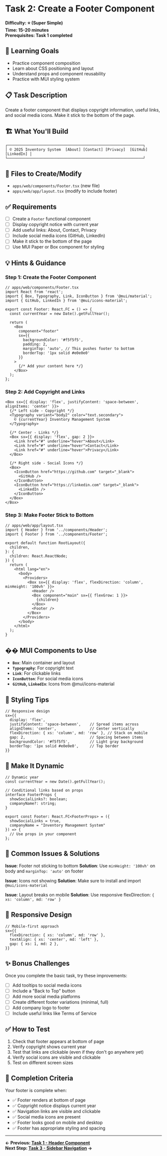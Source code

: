 # Task 2: Create a Footer Component

**Difficulty: ⭐ (Super Simple)**  
**Time: 15-20 minutes**  
**Prerequisites: Task 1 completed**

## 🎯 Learning Goals

- Practice component composition
- Learn about CSS positioning and layout
- Understand props and component reusability
- Practice with MUI styling system

## 📋 Task Description

Create a footer component that displays copyright information, useful links, and social media icons. Make it stick to the bottom of the page.

## 🏗️ What You'll Build

```
┌─────────────────────────────────────────────────────────────┐
│ © 2025 Inventory System  [About] [Contact] [Privacy]  [GitHub] [LinkedIn] │
└─────────────────────────────────────────────────────────────┘
```

## 📁 Files to Create/Modify

- `apps/web/components/Footer.tsx` (new file)
- `apps/web/app/layout.tsx` (modify to include footer)

## ✅ Requirements

- [ ] Create a `Footer` functional component
- [ ] Display copyright notice with current year
- [ ] Add useful links: About, Contact, Privacy
- [ ] Include social media icons (GitHub, LinkedIn)
- [ ] Make it stick to the bottom of the page
- [ ] Use MUI Paper or Box component for styling

## 💡 Hints & Guidance

### Step 1: Create the Footer Component

```tsx
// apps/web/components/Footer.tsx
import React from 'react';
import { Box, Typography, Link, IconButton } from '@mui/material';
import { GitHub, LinkedIn } from '@mui/icons-material';

export const Footer: React.FC = () => {
  const currentYear = new Date().getFullYear();
  
  return (
    <Box
      component="footer"
      sx={{
        backgroundColor: '#f5f5f5',
        padding: 2,
        marginTop: 'auto', // This pushes footer to bottom
        borderTop: '1px solid #e0e0e0'
      }}
    >
      {/* Add your content here */}
    </Box>
  );
};
```

### Step 2: Add Copyright and Links

```tsx
<Box sx={{ display: 'flex', justifyContent: 'space-between', alignItems: 'center' }}>
  {/* Left side - Copyright */}
  <Typography variant="body2" color="text.secondary">
    © {currentYear} Inventory Management System
  </Typography>
  
  {/* Center - Links */}
  <Box sx={{ display: 'flex', gap: 2 }}>
    <Link href="#" underline="hover">About</Link>
    <Link href="#" underline="hover">Contact</Link>
    <Link href="#" underline="hover">Privacy</Link>
  </Box>
  
  {/* Right side - Social Icons */}
  <Box>
    <IconButton href="https://github.com" target="_blank">
      <GitHub />
    </IconButton>
    <IconButton href="https://linkedin.com" target="_blank">
      <LinkedIn />
    </IconButton>
  </Box>
</Box>
```

### Step 3: Make Footer Stick to Bottom

```tsx
// apps/web/app/layout.tsx
import { Header } from '../components/Header';
import { Footer } from '../components/Footer';

export default function RootLayout({
  children,
}: {
  children: React.ReactNode;
}) {
  return (
    <html lang="en">
      <body>
        <Providers>
          <Box sx={{ display: 'flex', flexDirection: 'column', minHeight: '100vh' }}>
            <Header />
            <Box component="main" sx={{ flexGrow: 1 }}>
              {children}
            </Box>
            <Footer />
          </Box>
        </Providers>
      </body>
    </html>
  );
}
```

## �� MUI Components to Use

- **`Box`**: Main container and layout
- **`Typography`**: For copyright text
- **`Link`**: For clickable links
- **`IconButton`**: For social media icons
- **`GitHub`, `LinkedIn`**: Icons from @mui/icons-material

## 🎨 Styling Tips

```tsx
// Responsive design
sx={{
  display: 'flex',
  justifyContent: 'space-between',    // Spread items across
  alignItems: 'center',               // Center vertically
  flexDirection: { xs: 'column', md: 'row' }, // Stack on mobile
  gap: 2,                             // Spacing between items
  backgroundColor: '#f5f5f5',         // Light gray background
  borderTop: '1px solid #e0e0e0',     // Top border
}}
```

## 🔧 Make It Dynamic

```tsx
// Dynamic year
const currentYear = new Date().getFullYear();

// Conditional links based on props
interface FooterProps {
  showSocialLinks?: boolean;
  companyName?: string;
}

export const Footer: React.FC<FooterProps> = ({ 
  showSocialLinks = true, 
  companyName = "Inventory Management System" 
}) => {
  // Use props in your component
};
```

## 🐛 Common Issues & Solutions

**Issue**: Footer not sticking to bottom
**Solution**: Use `minHeight: '100vh'` on body and `marginTop: 'auto'` on footer

**Issue**: Icons not showing
**Solution**: Make sure to install and import `@mui/icons-material`

**Issue**: Layout breaks on mobile
**Solution**: Use responsive flexDirection: `{ xs: 'column', md: 'row' }`

## 📱 Responsive Design

```tsx
// Mobile-first approach
sx={{
  flexDirection: { xs: 'column', md: 'row' },
  textAlign: { xs: 'center', md: 'left' },
  gap: { xs: 1, md: 2 },
}}
```

## ✨ Bonus Challenges

Once you complete the basic task, try these improvements:

- [ ] Add tooltips to social media icons
- [ ] Include a "Back to Top" button
- [ ] Add more social media platforms
- [ ] Create different footer variations (minimal, full)
- [ ] Add company logo to footer
- [ ] Include useful links like Terms of Service

## ✅ How to Test

1. Check that footer appears at bottom of page
2. Verify copyright shows current year
3. Test that links are clickable (even if they don't go anywhere yet)
4. Verify social icons are visible and clickable
5. Test on different screen sizes

## 🎉 Completion Criteria

Your footer is complete when:
- ✅ Footer renders at bottom of page
- ✅ Copyright notice displays current year
- ✅ Navigation links are visible and clickable
- ✅ Social media icons are present
- ✅ Footer looks good on mobile and desktop
- ✅ Footer has appropriate styling and spacing

---

**← Previous: [Task 1 - Header Component](./task-01-header.md)**  
**Next Step: [Task 3 - Sidebar Navigation](./task-03-sidebar.md) →**
